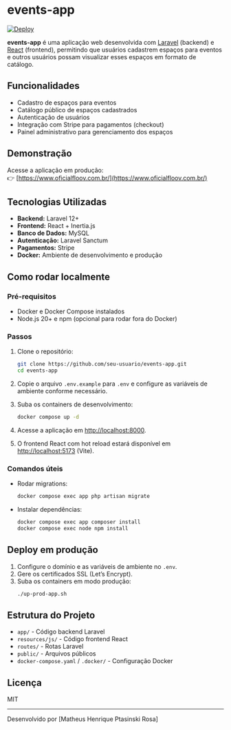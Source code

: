 # events-app

[![Deploy](https://img.shields.io/badge/production-online-brightgreen)](https://www.oficialfloov.com.br/)

**events-app** é uma aplicação web desenvolvida com [Laravel](https://laravel.com/) (backend) e [React](https://react.dev/) (frontend), permitindo que usuários cadastrem espaços para eventos e outros usuários possam visualizar esses espaços em formato de catálogo.

## Funcionalidades

- Cadastro de espaços para eventos
- Catálogo público de espaços cadastrados
- Autenticação de usuários
- Integração com Stripe para pagamentos (checkout)
- Painel administrativo para gerenciamento dos espaços

## Demonstração

Acesse a aplicação em produção:  
👉 [https://www.oficialfloov.com.br/](https://www.oficialfloov.com.br/)

## Tecnologias Utilizadas

- **Backend:** Laravel 12+
- **Frontend:** React + Inertia.js
- **Banco de Dados:** MySQL
- **Autenticação:** Laravel Sanctum
- **Pagamentos:** Stripe
- **Docker:** Ambiente de desenvolvimento e produção

## Como rodar localmente

### Pré-requisitos

- Docker e Docker Compose instalados
- Node.js 20+ e npm (opcional para rodar fora do Docker)

### Passos

1. Clone o repositório:
    ```sh
    git clone https://github.com/seu-usuario/events-app.git
    cd events-app
    ```

2. Copie o arquivo `.env.example` para `.env` e configure as variáveis de ambiente conforme necessário.

3. Suba os containers de desenvolvimento:
    ```sh
    docker compose up -d
    ```

4. Acesse a aplicação em [http://localhost:8000](http://localhost:8000).

5. O frontend React com hot reload estará disponível em [http://localhost:5173](http://localhost:5173) (Vite).

### Comandos úteis

- Rodar migrations:
    ```sh
    docker compose exec app php artisan migrate
    ```
- Instalar dependências:
    ```sh
    docker compose exec app composer install
    docker compose exec node npm install
    ```

## Deploy em produção

1. Configure o domínio e as variáveis de ambiente no `.env`.
2. Gere os certificados SSL (Let’s Encrypt).
3. Suba os containers em modo produção:
    ```sh
    ./up-prod-app.sh
    ```

## Estrutura do Projeto

- `app/` - Código backend Laravel
- `resources/js/` - Código frontend React
- `routes/` - Rotas Laravel
- `public/` - Arquivos públicos
- `docker-compose.yaml` / `.docker/` - Configuração Docker

## Licença

MIT

---

Desenvolvido por [Matheus Henrique Ptasinski Rosa]
